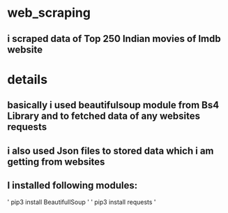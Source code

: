 # web_scraping
## i scraped data of  Top 250 Indian movies of Imdb website

# details
## basically i used beautifulsoup module from Bs4 Library and to fetched data of any websites requests
## i also used Json files to stored data which i am getting from websites


## I installed following modules:
' pip3 install BeautifullSoup '
' pip3 install requests '
